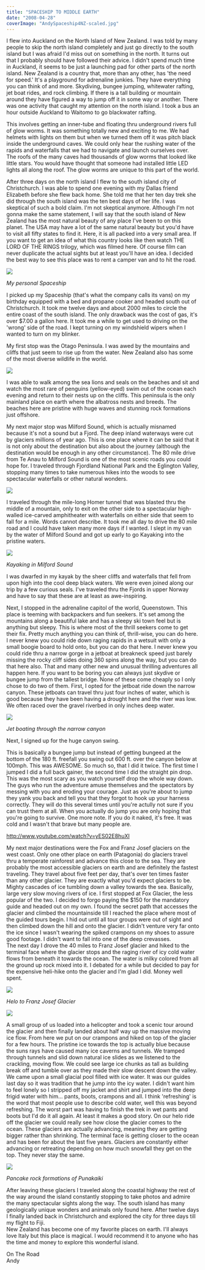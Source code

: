 ```yaml
---
title: "SPACESHIP TO MIDDLE EARTH"
date: "2008-04-28"
coverImage: "AndySpaceship4NZ-scaled.jpg"
---
```


I flew into Auckland on the North Island of New Zealand. I was told by many people to skip the north island completely and just go directly to the south island but I was afraid I'd miss out on something in the north. It turns out that I probably should have followed their advice. I didn't spend much time in Auckland, it seems to be just a launching pad for other parts of the north island. New Zealand is a country that, more than any other, has 'the need for speed.' It's a playground for adrenaline junkies. They have everything you can think of and more. Skydiving, bungee jumping, whitewater rafting, jet boat rides, and rock climbing. If there is a tall building or mountain around they have figured a way to jump off it in some way or another. There was one activity that caught my attention on the north island. I took a bus an hour outside Auckland to Waitomo to go blackwater rafting.

This involves getting an inner-tube and floating thru underground rivers full of glow worms. It was something totally new and exciting to me. We had helmets with lights on them but when we turned them off it was pitch black inside the underground caves. We could only hear the rushing water of the rapids and waterfalls that we had to navigate and launch ourselves over. The roofs of the many caves had thousands of glow worms that looked like little stars. You would have thought that someone had installed little LED lights all along the roof. The glow worms are unique to this part of the world.

After three days on the north island I flew to the south island city of Christchurch. I was able to spend one evening with my Dallas friend Elizabeth before she flew back home. She told me that her ten day trek she did through the south island was the ten best days of her life. I was skeptical of such a bold claim. I'm not skeptical anymore. Although I'm not gonna make the same statement, I will say that the south island of New Zealand has the most natural beauty of any place I've been to on this planet. The USA may have a lot of the same natural beauty but you'd have to visit all fifty states to find it. Here, it is all packed into a very small area. If you want to get an idea of what this country looks like then watch THE LORD OF THE RINGS trilogy, which was filmed here. Of course film can never duplicate the actual sights but at least you'll have an idea. I decided the best way to see this place was to rent a camper van and to hit the road.

[![](images/SpaceshipNZ-1024x768.jpg)](http://localhost/andy/wp-content/uploads/2008/04/AndySpaceship4NZ.jpg)

_My personal Spaceship_

I picked up my Spaceship (that's what the company calls its vans) on my birthday equipped with a bed and propane cooker and headed south out of Christchurch. It took me twelve days and about 2000 miles to circle the entire coast of the south island. The only drawback was the cost of gas, it's over $7.00 a gallon here. It took me a while to get used to driving on the 'wrong' side of the road. I kept turning on my windshield wipers when I wanted to turn on my blinker.

My first stop was the Otago Peninsula. I was awed by the mountains and cliffs that just seem to rise up from the water. New Zealand also has some of the most diverse wildlife in the world.

[![](images/Seals4SandflyBayOtagoPeninsulaNZ-300x225-1.jpg)](http://localhost/andy/wp-content/uploads/2008/04/Seals4SandflyBayOtagoPeninsulaNZ.jpg)

I was able to walk among the sea lions and seals on the beaches and sit and watch the most rare of penguins (yellow-eyed) swim out of the ocean each evening and return to their nests up on the cliffs. This peninsula is the only mainland place on earth where the albatross nests and breeds. The beaches here are pristine with huge waves and stunning rock formations just offshore.

My next major stop was Milford Sound, which is actually misnamed because it's not a sound but a Fjord. The deep inland waterways were cut by glaciers millions of year ago. This is one place where it can be said that it is not only about the destination but also about the journey (although the destination would be enough in any other circumstance). The 80 mile drive from Te Anau to Milford Sound is one of the most scenic roads you could hope for. I traveled through Fjordland National Park and the Eglington Valley, stopping many times to take numerous hikes into the woods to see spectacular waterfalls or other natural wonders.

[![](images/ExitHomerTunnelNZ-copy-300x169-1.jpg)](http://localhost/andy/wp-content/uploads/2008/04/ExitHomerTunnelNZ-copy.jpg)

I traveled through the mile-long Homer tunnel that was blasted thru the middle of a mountain, only to exit on the other side to a spectacular high-walled ice-carved amphitheater with waterfalls on either side that seem to fall for a mile. Words cannot describe. It took me all day to drive the 80 mile road and I could have taken many more days if I wanted. I slept in my van by the water of Milford Sound and got up early to go Kayaking into the pristine waters.

[![](images/AndyNiharikaMilfordSound7NZ-300x225-1.jpg)](http://localhost/andy/wp-content/uploads/2008/04/AndyNiharikaMilfordSound7NZ.jpg)

_Kayaking in Milford Sound_

I was dwarfed in my kayak by the sheer cliffs and waterfalls that fell from upon high into the cool deep black waters. We were even joined along our trip by a few curious seals. I've traveled thru the Fjords in upper Norway and have to say that these are at least as awe-inspiring.

Next, I stopped in the adrenaline capitol of the world, Queenstown. This place is teeming with backpackers and fun seekers. It's set among the mountains along a beautiful lake and has a sleepy ski town feel but is anything but sleepy. This is where most of the thrill seekers come to get their fix. Pretty much anything you can think of, thrill-wise, you can do here. I never knew you could ride down raging rapids in a wetsuit with only a small boogie board to hold onto, but you can do that here. I never knew you could ride thru a narrow gorge in a jetboat at breakneck speed just barely missing the rocky cliff sides doing 360 spins along the way, but you can do that here also. That and many other new and unusual thrilling adventures all happen here. If you want to be boring you can always just skydive or bungee jump from the tallest bridge. None of these come cheaply so I only chose to do two of them. First, I opted for the jetboat ride down the narrow canyon. These jetboats can travel thru just four inches of water, which is good because they have been having a drought here and the river was low. We often raced over the gravel riverbed in only inches deep water.

[![](images/ShotoverJetBoat3QueenstownNZ-1024x694.jpg)](http://localhost/andy/wp-content/uploads/2008/04/ShotoverJetBoat3QueenstownNZ.jpg)

_Jet boating through the narrow canyon_

Next, I signed up for the huge canyon swing.

This is basically a bungee jump but instead of getting bungeed at the bottom of the 180 ft. freefall you swing out 600 ft. over the canyon below at 100mph. This was AWESOME. So much so, that I did it twice. The first time I jumped I did a full back gainer, the second time I did the straight pin drop. This was the most scary as you watch yourself drop the whole way down. The guys who run the adventure amuse themselves and the spectators by messing with you and eroding your courage. Just as you're about to jump they yank you back and tell you that they forgot to hook up your harness correctly. They will do this several times until you're actully not sure if you can trust them at all. When you actually do jump you are only hoping that you're going to survive. One more note. If you do it naked, it's free. It was cold and I wasn't that brave but many people are.

http://www.youtube.com/watch?v=yES02E8huXI

My next major destinations were the Fox and Franz Josef glaciers on the west coast. Only one other place on earth (Patagonia) do glaciers travel thru a temperate rainforest and advance this close to the sea. They are probably the most accessible glaciers on earth and are definitely the fastest traveling. They travel about five feet per day, that's over ten times faster than any other glacier. They are exactly what you'd expect glaciers to be. Mighty cascades of ice tumbling down a valley towards the sea. Basically, large very slow moving rivers of ice. I first stopped at Fox Glacier, the less popular of the two. I decided to forgo paying the $150 for the mandatory guide and headed out on my own. I found the secret path that accesses the glacier and climbed the mountainside till I reached the place where most of the guided tours begin. I hid out until all tour groups were out of sight and then climbed down the hill and onto the glacier. I didn't venture very far onto the ice since I wasn't wearing the spiked crampons on my shoes to assure good footage. I didn't want to fall into one of the deep crevasses.  
The next day I drove the 40 miles to Franz Josef glacier and hiked to the terminal face where the glacier stops and the raging river of icy cold water flows from beneath it towards the ocean. The water is milky colored from all the ground up rock mixed into it. I debated for a while but decided to pay for the expensive heli-hike onto the glacier and I'm glad I did. Money well spent.

[![](images/HeliHikeFranzJosefGlacier3NZ-1024x576.jpg)](http://localhost/andy/wp-content/uploads/2008/04/HeliHikeFranzJosefGlacier3NZ.jpg)

_Helo to Franz Josef Glacier_

[![](images/AndyBlueIceFranzJosefGlacierNZ-1024x576.jpg)](http://localhost/andy/wp-content/uploads/2008/04/AndyBlueIceFranzJosefGlacierNZ.jpg)

A small group of us loaded into a helicopter and took a scenic tour around the glacier and then finally landed about half way up the massive moving ice flow. From here we put on our crampons and hiked on top of the glacier for a few hours. The pristine ice towards the top is actually blue because the suns rays have caused many ice caverns and tunnels. We tramped through tunnels and slid down natural ice slides as we listened to the crackling, moving flow. We could see large ice chunks as tall as building break off and tumble over as they made their slow descent down the valley. We came upon a small glacial pool filled with ice water. It was our guides last day so it was tradition that he jump into the icy water. I didn't want him to feel lonely so I stripped off my jacket and shirt and jumped into the deep frigid water with him... pants, boots, crampons and all. I think 'refreshing' is the word that most people use to describe cold water, well this was beyond refreshing. The worst part was having to finish the trek in wet pants and boots but I'd do it all again. At least it makes a good story. On our helo ride off the glacier we could really see how close the glacier comes to the ocean. These glaciers are actually advancing, meaning they are getting bigger rather than shrinking. The terminal face is getting closer to the ocean and has been for about the last five years. Glaciers are constantly either advancing or retreating depending on how much snowfall they get on the top. They never stay the same.

[![](images/PancakeRocks6PunakaikiNZ-1024x768.jpg)](http://localhost/andy/wp-content/uploads/2008/04/PancakeRocks5PunakaikiNZ.jpg)

_Pancake rock formations of Punakaiki_

After leaving these glaciers I traveled along the coastal highway the rest of the way around the island constantly stopping to take photos and admire the many spectacular sights along the way. The south island has many geologically unique wonders and animals only found here. After twelve days I finally landed back in Christchurch and explored the city for three days till my flight to Fiji.  
New Zealand has become one of my favorite places on earth. I'll always love Italy but this place is magical. I would recommend it to anyone who has the time and money to explore this wonderful island.

On The Road  
Andy

